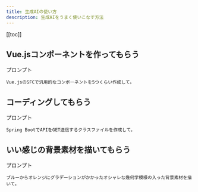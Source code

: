 ```yaml
---
title: 生成AIの使い方
description: 生成AIをうまく使いこなす方法
---
```


[[toc]]

## Vue.jsコンポーネントを作ってもらう

プロンプト
```
Vue.jsのSFCで汎用的なコンポーネントを5つくらい作成して。
```


## コーディングしてもらう

プロンプト
```
Spring BootでAPIをGET送信するクラスファイルを作成して。
```


## いい感じの背景素材を描いてもらう

プロンプト
```
ブルーからオレンジにグラデーションがかかったオシャレな幾何学模様の入った背景素材を描いて。
```